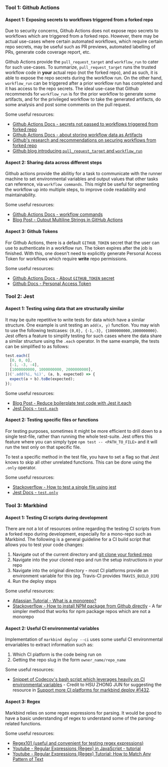 ### Tool 1: Github Actions

#### Aspect 1: Exposing secrets to workflows triggered from a forked repo
Due to security concerns, Github Actions does not expose repo secrets to workflows which are triggered from a forked repo. However, there may be actual use-cases where certain automated workflows, which require certain repo secrets, may be useful such as PR previews, automated labelling of PRs, generate code coverage report, etc.

Github Actions provide the `pull_request_target` and `workflow_run` to cater for such use-cases. To summarize,  `pull_request_target` runs the trusted workflow code in **your** actual repo (not the forked repo), and as such, it is able to expose the repo secrets during the workflow run. On the other hand, `workflow_run` can be triggered after a prior workflow run has completed and it has access to the repo secrets. The ideal use-case that Github recommends for `workflow_run` is for the prior workflow to generate some <tooltip content="A file or collection of files produced during a workflow run">artifacts</tooltip>, and for the privileged workflow to take the generated artifacts, do some analysis and post some comments on the pull request.

Some useful resources:
- [Github Actions Docs - secrets not passed to workflows triggered from forked repo ](https://docs.github.com/en/actions/reference/events-that-trigger-workflows#pull-request-events-for-forked-repositories-1)
- [Github Actions Docs - about storing workflow data as Artifacts](https://docs.github.com/en/actions/guides/storing-workflow-data-as-artifacts#about-workflow-artifacts)
- [Github's research and recommendations on securing workflows from forked repo](https://securitylab.github.com/research/github-actions-preventing-pwn-requests)
- [Github blog introducing `pull_request_target` and `workflow_run`](https://github.blog/2020-08-03-github-actions-improvements-for-fork-and-pull-request-workflows/)

#### Aspect 2: Sharing data across different steps
Github actions provide the abilitiy for a task to communicate with the runner machine to set environmental variables and output values that other tasks can reference, via `workflow commands`. This might be useful for segmenting the workflow up into multiple steps, to improve code readability and maintainability.

Some useful resources:
- [Github Actions Docs - workflow commands](https://docs.github.com/en/actions/reference/workflow-commands-for-github-actions)
- [Blog Post - Output Multiline Strings in GitHub Actions](https://trstringer.com/github-actions-multiline-strings/)

#### Aspect 3: Github Tokens
For Github Actions, there is a default `GITHUB_TOKEN` secret that the user can use to authenticate in a workflow run. The token expires after the job is finished. With this, one doesn't need to explicitly generate Personal Access Token for workflows which require **write** repo permissions.

Some useful resources:
- [Github Actions Docs - About `GITHUB_TOKEN` secret](https://docs.github.com/en/actions/reference/authentication-in-a-workflow#about-the-github_token-secret)
- [Github Docs - Personal Access Token](https://docs.github.com/en/github/authenticating-to-github/creating-a-personal-access-token)


### Tool 2: Jest

#### Aspect 1: Testing using data that are structurally similar

It may be quite repetitive to write tests for data which have a similar structure. One example is unit testing an `add(x, y)` function. You may wish to use the following testcases: `{0,0}, {-1,-3}, {1000000000,1000000000}`. Jest offers a feature to simplify testing for such cases where the data share a similar structure using the `.each` operator. In the same example, the tests can be simplified to as follows:

```javascript {.no-line-numbers}
test.each([
  [0, 0, 0],
  [-1, -3, -4],
  [1000000000, 1000000000, 2000000000],
])('.add(%i, %i)', (a, b, expected) => {
  expect(a + b).toBe(expected);
});
```

Some useful resources:
- [Blog Post - Reduce boilerplate test code with Jest it.each](https://elfi-y.medium.com/reduce-boilerplate-test-code-with-jest-it-each-30a0eec9776d)
- [Jest Docs - `test.each`](https://jestjs.io/docs/api#testeachtablename-fn-timeout)

#### Aspect 2: Testing specific files or functions

For testing purposes, sometimes it might be more efficient to drill down to a single test-file, rather than running the whole test-suite. Jest offers this feature where you can simply type `npm test -- <PATH_TO_FILE>` and it will run the test only on that specific file.

To test a specific method in the test file, you have to set a flag so that Jest knows to skip all other unrelated functions. This can be done using the `.only` operator.

Some useful resources:
- [Stackoverflow - How to test a single file using jest](https://stackoverflow.com/questions/28725955/how-do-i-test-a-single-file-using-jest)
- [Jest Docs - `test.only`](https://jestjs.io/docs/api#testonlyname-fn-timeout)

### Tool 3: Markbind

#### Aspect 1: Testing CI scripts during development
There are not a lot of resources online regarding the testing CI scripts from a forked repo during development, especially for a mono-repo such as Markbind. The following is a general guideline for a CI build script that allows you to test your code changes:

1. Navigate out of the current directory and [git clone your forked repo](https://stackoverflow.com/questions/1911109/how-do-i-clone-a-specific-git-branch)
2. Navigate into the your cloned repo and run the setup instructions in your repo
3. Navigate into the original directory - most CI platforms provide an environment variable for this (eg. Travis-CI provides `TRAVIS_BUILD_DIR`)
4. Run the deploy steps

Some useful resources:
- [Atlassian Tutorial - What is a monorepo?](https://www.atlassian.com/git/tutorials/monorepos)
- [Stackoverflow - How to install NPM package from Github directly](https://stackoverflow.com/questions/17509669/how-to-install-an-npm-package-from-github-directly) - A far simpler method that works for npm package repos which are not a monorepo

#### Aspect 2: Useful CI environmental variables
Implementation of `markbind deploy --ci` uses some useful CI environmental envariables to extract information such as:
1. Which CI platform is the code being run on
1. Getting the repo slug in the form `owner_name/repo_name`

Some useful resources:
- [Snippet of Codecov's bash script which leverages heavily on CI environmental variables](https://github.com/codecov/codecov-bash/blob/master/codecov#L499-L951) - Credit to HSU ZHONG JUN for suggesting the resource in [Support more CI platforms for markbind deploy #1432](https://github.com/MarkBind/markbind/issues/1432).

#### Aspect 3: Regex
Markbind relies on some regex expressions for parsing. It would be good to have a basic understanding of regex to understand some of the parsing-related functions.

Some useful resources:
- [Regex101 (useful and convenient for testing regex expressions)](https://regex101.com/)
- [Youtube - Regular Expressions (Regex) in JavaScript - tutorial](https://www.youtube.com/watch?v=909NfO1St0A)
- [Youtube - Regular Expressions (Regex) Tutorial: How to Match Any Pattern of Text](https://www.youtube.com/watch?v=sa-TUpSx1JA)
